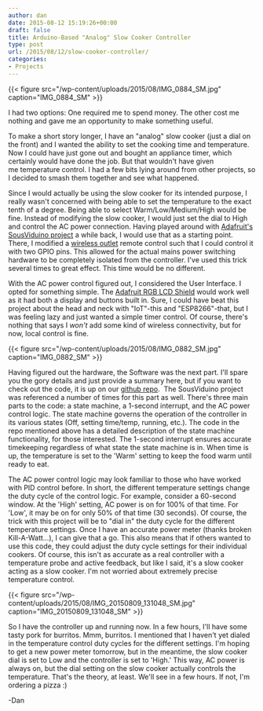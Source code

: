 ```yaml
---
author: dan
date: 2015-08-12 15:19:26+00:00
draft: false
title: Arduino-Based "Analog" Slow Cooker Controller
type: post
url: /2015/08/12/slow-cooker-controller/
categories:
- Projects
---
```


{{< figure src="/wp-content/uploads/2015/08/IMG_0884_SM.jpg" caption="IMG_0884_SM" >}}

I had two options: One required me to spend money. The other cost me nothing and gave me an opportunity to make something useful.

<!-- more -->

To make a short story longer, I have an "analog" slow cooker (just a dial on the front) and I wanted the ability to set the cooking time and temperature. Now I could have just gone out and bought an appliance timer, which certainly would have done the job. But that wouldn't have given me temperature control. I had a few bits lying around from other projects, so I decided to smash them together and see what happened.

Since I would actually be using the slow cooker for its intended purpose, I really wasn't concerned with being able to set the temperature to the exact tenth of a degree. Being able to select Warm/Low/Medium/High would be fine. Instead of modifying the slow cooker, I would just set the dial to High and control the AC power connection. Having played around with [Adafruit's SousViduino project](https://learn.adafruit.com/sous-vide-powered-by-arduino-the-sous-viduino/sous-vide) a while back, I would use that as a starting point. There, I modified a [wireless outlet](http://www.amazon.com/Woods-32555-Outdoor-Control-Converter/dp/B001Q9EFUK/ref=sr_1_3?&ie=UTF8&qid=1439140906&sr=8-3&keywords=wireless+outlet) remote control such that I could control it with two GPIO pins. This allowed for the actual mains power switching hardware to be completely isolated from the controller. I've used this trick several times to great effect. This time would be no different.

With the AC power control figured out, I considered the User Interface. I opted for something simple. The [Adafruit RGB LCD Shield](https://www.adafruit.com/products/716) would work well as it had both a display and buttons built in. Sure, I could have beat this project about the head and neck with "IoT"-this and "ESP8266"-that, but I was feeling lazy and just wanted a simple timer control. Of course, there's nothing that says I _won't_ add some kind of wireless connectivity, but for now, local control is fine.

{{< figure src="/wp-content/uploads/2015/08/IMG_0882_SM.jpg" caption="IMG_0882_SM" >}}

Having figured out the hardware, the Software was the next part. I'll spare you the gory details and just provide a summary here, but if you want to check out the code, it is up on our [github repo](https://github.com/ManiacalLabs/AnalogSlowCookerController).  The SousViduino project was referenced a number of times for this part as well. There's three main parts to the code: a state machine, a 1-second interrupt, and the AC power control logic. The state machine governs the operation of the controller in its various states (Off, setting time/temp, running, etc.). The code in the repo mentioned above has a detailed description of the state machine functionality, for those interested. The 1-second interrupt ensures accurate timekeeping regardless of what state the state machine is in. When time is up, the temperature is set to the 'Warm' setting to keep the food warm until ready to eat.

The AC power control logic may look familiar to those who have worked with PID control before. In short, the different temperature settings change the duty cycle of the control logic. For example, consider a 60-second window. At the 'High' setting, AC power is on for 100% of that time. For 'Low', it may be on for only 50% of that time (30 seconds). Of course, the trick with this project will be to "dial in" the duty cycle for the different temperature settings. Once I have an accurate power meter (thanks broken Kill-A-Watt...), I can give that a go. This also means that if others wanted to use this code, they could adjust the duty cycle settings for their individual cookers. Of course, this isn't as accurate as a real controller with a temperature probe and active feedback, but like I said, it's a slow cooker acting as a slow cooker. I'm not worried about extremely precise temperature control.

{{< figure src="/wp-content/uploads/2015/08/IMG_20150809_131048_SM.jpg" caption="IMG_20150809_131048_SM" >}}

So I have the controller up and running now. In a few hours, I'll have some tasty pork for burritos. Mmm, burritos. I mentioned that I haven't yet dialed in the temperature control duty cycles for the different settings. I'm hoping to get a new power meter tomorrow, but in the meantime, the slow cooker dial is set to Low and the controller is set to 'High.' This way, AC power is always on, but the dial setting on the slow cooker actually controls the temperature. That's the theory, at least. We'll see in a few hours. If not, I'm ordering a pizza :)

-Dan
